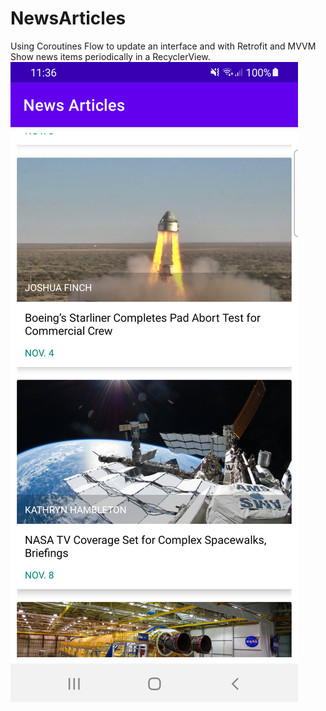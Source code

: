 # NewsArticles
Using Coroutines Flow to update an interface and with Retrofit and MVVM
Show news items periodically in a RecyclerView.
<img src="https://github.com/adesanyaaa/NewsArticles/blob/master/Screenshot_20221220_113659.png">

